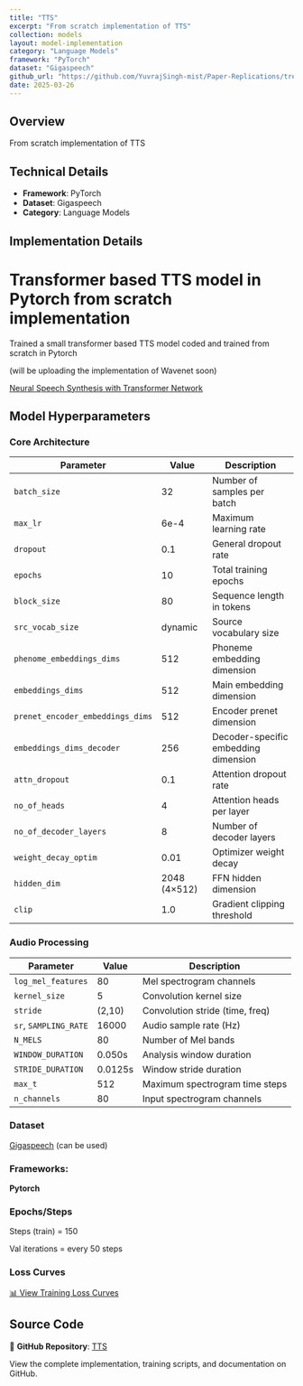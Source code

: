 ```yaml
---
title: "TTS"
excerpt: "From scratch implementation of TTS"
collection: models
layout: model-implementation
category: "Language Models"
framework: "PyTorch"
dataset: "Gigaspeech"
github_url: "https://github.com/YuvrajSingh-mist/Paper-Replications/tree/master/TTS"
date: 2025-03-26
---
```


## Overview
From scratch implementation of TTS

## Technical Details
- **Framework**: PyTorch
- **Dataset**: Gigaspeech
- **Category**: Language Models

## Implementation Details

# Transformer based TTS model in Pytorch from scratch implementation

Trained a small transformer based TTS model coded and trained from scratch in Pytorch 

(will be uploading the implementation of Wavenet soon)

[Neural Speech Synthesis with Transformer Network](https://arxiv.org/pdf/1809.08895)

## Model Hyperparameters

### Core Architecture
| Parameter                      | Value            | Description                                  |
|--------------------------------|------------------|----------------------------------------------|
| `batch_size`                   | 32               | Number of samples per batch                 |
| `max_lr`                       | 6e-4             | Maximum learning rate                       |
| `dropout`                      | 0.1              | General dropout rate                        |
| `epochs`                       | 10               | Total training epochs                       |
| `block_size`                   | 80               | Sequence length in tokens                   |
| `src_vocab_size`               | dynamic          | Source vocabulary size                      |
| `phenome_embeddings_dims`      | 512              | Phoneme embedding dimension                 |
| `embeddings_dims`              | 512              | Main embedding dimension                    |
| `prenet_encoder_embeddings_dims` | 512            | Encoder prenet dimension                    |
| `embeddings_dims_decoder`      | 256              | Decoder-specific embedding dimension        |
| `attn_dropout`                 | 0.1              | Attention dropout rate                      |
| `no_of_heads`                  | 4                | Attention heads per layer                   |
| `no_of_decoder_layers`         | 8                | Number of decoder layers                    |
| `weight_decay_optim`           | 0.01             | Optimizer weight decay                      |
| `hidden_dim`                   | 2048 (4×512)     | FFN hidden dimension                        |
| `clip`                         | 1.0              | Gradient clipping threshold                 |

### Audio Processing
| Parameter               | Value    | Description                                  |
|-------------------------|----------|----------------------------------------------|
| `log_mel_features`      | 80       | Mel spectrogram channels                    |
| `kernel_size`           | 5        | Convolution kernel size                     |
| `stride`                | (2,10)   | Convolution stride (time, freq)             |
| `sr`, `SAMPLING_RATE`   | 16000    | Audio sample rate (Hz)                      |
| `N_MELS`                | 80       | Number of Mel bands                         |
| `WINDOW_DURATION`       | 0.050s   | Analysis window duration                    |
| `STRIDE_DURATION`       | 0.0125s  | Window stride duration                      |
| `max_t`                 | 512      | Maximum spectrogram time steps              |
| `n_channels`            | 80       | Input spectrogram channels                  |
### Dataset

[Gigaspeech](https://huggingface.co/datasets/speechcolab/gigaspeech) (can be used)


### Frameworks:
**Pytorch**


### Epochs/Steps
Steps (train) = 150

Val iterations = every 50 steps


### Loss Curves

[📊 View Training Loss Curves](https://github.com/YuvrajSingh-mist/Paper-Replications/blob/master/TTS/images/loss.jpg)

## Source Code
📁 **GitHub Repository**: [TTS](https://github.com/YuvrajSingh-mist/Paper-Replications/tree/master/TTS)

View the complete implementation, training scripts, and documentation on GitHub.
